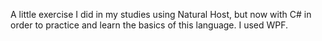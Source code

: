 A little exercise I did in my studies using Natural Host, but now with C# in order to practice and learn the basics of this language. I used WPF.
